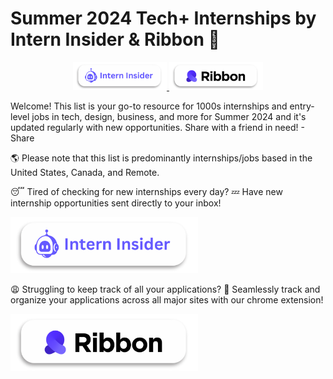 # Summer 2024 Tech+ Internships by Intern Insider & Ribbon 🌟


<p align="center">
  <a href="https://www.interninsider.me/">
    <img src="data/interninsiderbutton.png" alt="Subscribe to Intern Insider" style="width:150px;"/>
  </a>
  <a href="https://www.ribbon.cool/">
    <img src="data/ribbonbutton.png" alt="Sign Up for Ribbon" style="width:150px;"/>
  </a>
</p>

Welcome! This list is your go-to resource for 1000s internships and entry-level jobs in tech, design, business, and more for Summer 2024 and it's updated regularly with new opportunities. Share with a friend in need! - Share

🌎 Please note that this list is predominantly internships/jobs based in the United States, Canada, and Remote.

😴 Tired of checking for new internships every day? 💤
Have new internship opportunities sent directly to your inbox!

<p align="left">
  <a href="https://www.interninsider.me/">
    <img src="data/interninsiderbutton.png" alt="Subscribe to Intern Insider" style="width:300px;"/>
  </a>
</p>


😩 Struggling to keep track of all your applications? 🫠
Seamlessly track and organize your applications across all major sites with our chrome extension!

<p align="left">
  <a href="https://www.ribbon.cool/">
    <img src="data/ribbonbutton.png" alt="Sign Up for Ribbon" style="width:300px;"/>
  </a>
</p>

